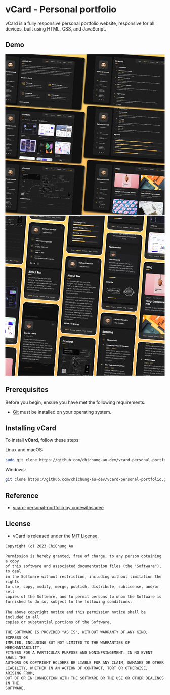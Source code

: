 # vCard - Personal portfolio
vCard is a fully responsive personal portfolio website, responsive for all devices, built using HTML, CSS, and JavaScript.

## Demo
![vCard Desktop Demo](./website-demo-image/desktop.png "Desktop Demo")
![vCard Mobile Demo](./website-demo-image/mobile.png "Mobile Demo")

## Prerequisites
Before you begin, ensure you have met the following requirements:

* [Git](https://git-scm.com/downloads "Download Git") must be installed on your operating system.

## Installing vCard
To install **vCard**, follow these steps:

Linux and macOS:
```bash
sudo git clone https://github.com/chichung-au-dev/vcard-personal-portfolio.git
```

Windows:
```bash
git clone https://github.com/chichung-au-dev/vcard-personal-portfolio.git
```

## Reference
- [vcard-personal-portfolio by codewithsadee](https://github.com/codewithsadee/vcard-personal-portfolio)

## License
- vCard is released under the [MIT License](https://opensource.org/licenses/MIT).
```
Copyright (c) 2023 ChiChung Au

Permission is hereby granted, free of charge, to any person obtaining a copy
of this software and associated documentation files (the "Software"), to deal
in the Software without restriction, including without limitation the rights
to use, copy, modify, merge, publish, distribute, sublicense, and/or sell
copies of the Software, and to permit persons to whom the Software is
furnished to do so, subject to the following conditions:

The above copyright notice and this permission notice shall be included in all
copies or substantial portions of the Software.

THE SOFTWARE IS PROVIDED "AS IS", WITHOUT WARRANTY OF ANY KIND, EXPRESS OR
IMPLIED, INCLUDING BUT NOT LIMITED TO THE WARRANTIES OF MERCHANTABILITY,
FITNESS FOR A PARTICULAR PURPOSE AND NONINFRINGEMENT. IN NO EVENT SHALL THE
AUTHORS OR COPYRIGHT HOLDERS BE LIABLE FOR ANY CLAIM, DAMAGES OR OTHER
LIABILITY, WHETHER IN AN ACTION OF CONTRACT, TORT OR OTHERWISE, ARISING FROM,
OUT OF OR IN CONNECTION WITH THE SOFTWARE OR THE USE OR OTHER DEALINGS IN THE
SOFTWARE.
```
